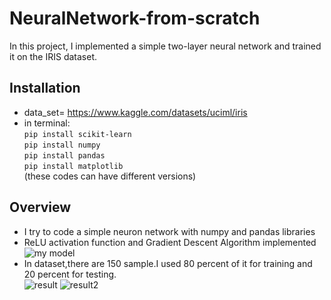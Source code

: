 # NeuralNetwork-from-scratch
In this project, I implemented a simple two-layer neural network and trained it on the IRIS dataset.
## Installation
- data_set= https://www.kaggle.com/datasets/uciml/iris <br/>
- in terminal: <br/>
   `pip install scikit-learn` <br/>
   `pip install numpy` <br/>
   `pip install pandas` <br/>
   `pip install matplotlib` <br/>(these codes can have different versions)
## Overview
- I try to code a simple neuron network with numpy and pandas libraries <br/>
- ReLU activation function and Gradient Descent Algorithm implemented
![my model](https://github.com/Bfindik/images/blob/main/Ekran%20g%C3%B6r%C3%BCnt%C3%BCs%C3%BC%202023-03-07%20185953.png)
- In dataset,there are 150 sample.I used 80 percent of it for training and 20 percent for testing.<br/>
![result](https://github.com/Bfindik/images/blob/main/Ekran%20g%C3%B6r%C3%BCnt%C3%BCs%C3%BC%202023-03-07%20184232.png)
![result2](https://github.com/Bfindik/images/blob/main/Ekran%20g%C3%B6r%C3%BCnt%C3%BCs%C3%BC%202023-03-10%20190903.png)
